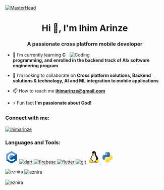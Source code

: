 [![MasterHead](https://camo.githubusercontent.com/a747b7c8551265a6c366a142dcc22c306841e143557c7937c6c63b8131788d7e/68747470733a2f2f692e70696e696d672e636f6d2f6f726967696e616c732f38372f66332f66312f38376633663134323562323137363931646136343565393764626235306435352e676966)]()
<h1 align="center">Hi 👋, I'm Ihim Arinze</h1>
<h3 align="center">A passionate cross platform mobile developer</h3>
<img align="right" alt="Coding" width="300" src="https://i.pinimg.com/originals/81/17/8b/81178b47a8598f0c81c4799f2cdd4057.gif">

- 🌱 I’m currently learning **C programming, and enrolled in the backend track of Alx software engineering program**

- 👯 I’m looking to collaborate on **Cross platform solutions, Backend solutions & technology, AI and ML integration to mobile applications**

- 📫 How to reach me **ihimarinze@gmail.com**

- ⚡ Fun fact **I'm passionate about God!**

<h3 align="left">Connect with me:</h3>
<p align="left">
<a href="https://linkedin.com/in/ihimarinze" target="blank"><img align="center" src="https://raw.githubusercontent.com/rahuldkjain/github-profile-readme-generator/master/src/images/icons/Social/linked-in-alt.svg" alt="ihimarinze" height="30" width="40" /></a>
</p>

<h3 align="left">Languages and Tools:</h3>
<p align="left"> <a href="https://www.cprogramming.com/" target="_blank" rel="noreferrer"> <img src="https://raw.githubusercontent.com/devicons/devicon/master/icons/c/c-original.svg" alt="c" width="40" height="40"/> </a> <a href="https://dart.dev" target="_blank" rel="noreferrer"> <img src="https://www.vectorlogo.zone/logos/dartlang/dartlang-icon.svg" alt="dart" width="40" height="40"/> </a> <a href="https://firebase.google.com/" target="_blank" rel="noreferrer"> <img src="https://www.vectorlogo.zone/logos/firebase/firebase-icon.svg" alt="firebase" width="40" height="40"/> </a> <a href="https://flutter.dev" target="_blank" rel="noreferrer"> <img src="https://www.vectorlogo.zone/logos/flutterio/flutterio-icon.svg" alt="flutter" width="40" height="40"/> </a> <a href="https://git-scm.com/" target="_blank" rel="noreferrer"> <img src="https://www.vectorlogo.zone/logos/git-scm/git-scm-icon.svg" alt="git" width="40" height="40"/> </a> <a href="https://www.linux.org/" target="_blank" rel="noreferrer"> <img src="https://raw.githubusercontent.com/devicons/devicon/master/icons/linux/linux-original.svg" alt="linux" width="40" height="40"/> </a> <a href="https://www.python.org" target="_blank" rel="noreferrer"> <img src="https://raw.githubusercontent.com/devicons/devicon/master/icons/python/python-original.svg" alt="python" width="40" height="40"/> </a> </p>

<p><img align="left" src="https://github-readme-stats.vercel.app/api/top-langs?username=eznira&show_icons=true&locale=en&layout=compact" alt="eznira" /></p>

<p>&nbsp;<img align="center" src="https://github-readme-stats.vercel.app/api?username=eznira&show_icons=true&locale=en" alt="eznira" /></p>

<p><img align="center" src="https://github-readme-streak-stats.herokuapp.com/?user=eznira&" alt="eznira" /></p>
